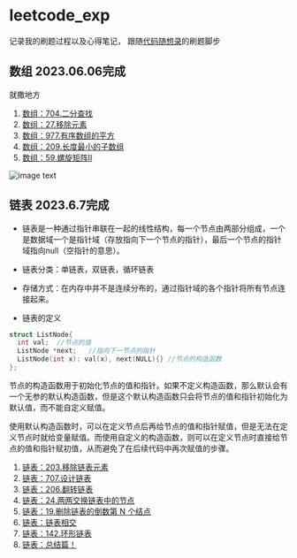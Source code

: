 # leetcode_exp
记录我的刷题过程以及心得笔记， 跟随[代码随想录](https://github.com/youngyangyang04/leetcode-master)的刷题脚步

## 数组  2023.06.06完成

就撒地方

1. [数组：704.二分查找](https://github.com/WaNg-2-29/leetcode_exp/blob/main/records/704.%20%E4%BA%8C%E5%88%86%E6%9F%A5%E6%89%BE.md)
2. [数组：27.移除元素](https://github.com/WaNg-2-29/leetcode_exp/blob/main/records/27.%20%E7%A7%BB%E9%99%A4%E5%85%83%E7%B4%A0.md)
3. [数组：977.有序数组的平方](https://github.com/WaNg-2-29/leetcode_exp/blob/main/records/977.%20%E6%9C%89%E5%BA%8F%E6%95%B0%E7%BB%84%E7%9A%84%E5%B9%B3%E6%96%B9.md)
4. [数组：209.长度最小的子数组](https://github.com/WaNg-2-29/leetcode_exp/blob/main/records/209.%20%E9%95%BF%E5%BA%A6%E6%9C%80%E5%B0%8F%E7%9A%84%E5%AD%90%E6%95%B0%E7%BB%84.md)
5. [数组：59.螺旋矩阵II](https://github.com/WaNg-2-29/leetcode_exp/blob/main/records/59.%20%E8%9E%BA%E6%97%8B%E7%9F%A9%E9%98%B5%20II.md)

![image text](https://camo.githubusercontent.com/97d746e877876898e216a451d20a4abd607a8ab20f31886a4ab7379fb7cd2214/68747470733a2f2f636f64652d7468696e6b696e672d313235333835353039332e66696c652e6d7971636c6f75642e636f6d2f706963732f2545362539352542302545372542422538342545362538302542422545372542422539332e706e67)





## 链表  2023.6.7完成

+ 链表是一种通过指针串联在一起的线性结构，每一个节点由两部分组成，一个是数据域一个是指针域（存放指向下一个节点的指针），最后一个节点的指针域指向null（空指针的意思）。

+ 链表分类：单链表，双链表，循环链表
+ 存储方式：在内存中并不是连续分布的，通过指针域的各个指针将所有节点连接起来。
+ 链表的定义

```c++
struct ListNode{
  int val;	//节点的值
  ListNode *next;	//指向下一节点的指针
  ListNode(int x): val(x), next(NULL){}	//节点的构造函数
};
```

节点的构造函数用于初始化节点的值和指针。如果不定义构造函数，那么默认会有一个无参的默认构造函数，但是这个默认构造函数只会将节点的值和指针初始化为默认值，而不能自定义赋值。

使用默认构造函数时，可以在定义节点后再给节点的值和指针赋值，但是无法在定义节点时就给变量赋值。而使用自定义的构造函数，则可以在定义节点时直接给节点的值和指针赋初值，从而避免了在后续代码中再次赋值的步骤。

1. [链表：203.移除链表元素](https://github.com/WaNg-2-29/leetcode_exp/blob/main/records/203.%20%E7%A7%BB%E9%99%A4%E9%93%BE%E8%A1%A8%E5%85%83%E7%B4%A0.md)
2. [链表：707.设计链表]()
3. [链表：206.翻转链表]() 
4. [链表：24.两两交换链表中的节点]()
5. [链表：19.删除链表的倒数第 N 个结点]()
6. [链表：链表相交]()
7. [链表：142.环形链表]()
8. [链表：总结篇！]()

